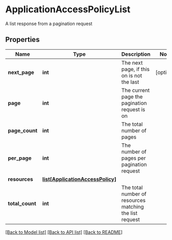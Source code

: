 # ApplicationAccessPolicyList

A list response from a pagination request
## Properties
Name | Type | Description | Notes
------------ | ------------- | ------------- | -------------
**next_page** | **int** | The next page, if this on is not the last | [optional] 
**page** | **int** | The current page the pagination request is on | 
**page_count** | **int** | The total number of pages | 
**per_page** | **int** | The number of pages per pagination request | 
**resources** | [**list[ApplicationAccessPolicy]**](ApplicationAccessPolicy.md) |  | 
**total_count** | **int** | The total number of resources matching the list request | 

[[Back to Model list]](../README.md#documentation-for-models) [[Back to API list]](../README.md#documentation-for-api-endpoints) [[Back to README]](../README.md)


